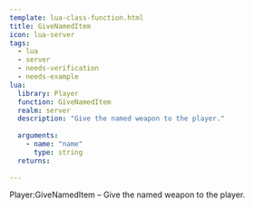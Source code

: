 ```yaml
---
template: lua-class-function.html
title: GiveNamedItem
icon: lua-server
tags:
  - lua
  - server
  - needs-verification
  - needs-example
lua:
  library: Player
  function: GiveNamedItem
  realm: server
  description: "Give the named weapon to the player."
  
  arguments:
    - name: "name"
      type: string
  returns:
    
---
```


<div class="lua__search__keywords">
Player:GiveNamedItem &#x2013; Give the named weapon to the player.
</div>
